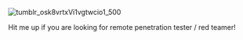 
![tumblr_osk8vrtxVi1vgtwcio1_500](https://github.com/yunaranyancat/yunaranyancat/assets/22954096/8fd25ff2-8e21-43cb-afa7-b3af8e5cde63)

Hit me up if you are looking for remote penetration tester / red teamer!
